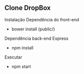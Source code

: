 ## Clone DropBox 

Instalação
Dependência do front-end
 - bower install (public/)

Dependência back-end Express
 - npm install

Executar
- npm start

